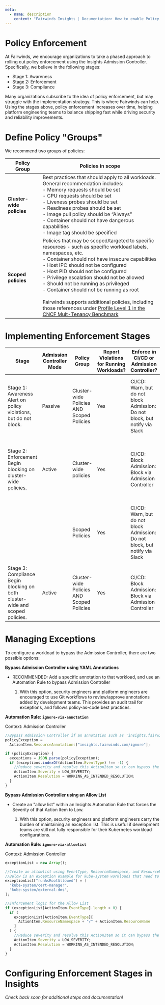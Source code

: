 ```yaml
---
meta:
  - name: description
    content: "Fairwinds Insights | Documentation: How to enable Policy Enforcement use cases with Fairwinds Insights"
---
```

# Policy Enforcement

At Fairwinds, we encourage organizations to take a phased approach to rolling out policy enforcement using the Insights Admission Controller. Specifically, we believe in the following stages:

-   Stage 1: Awareness
-   Stage 2: Enforcement
-   Stage 3: Compliance

Many organizations subscribe to the idea of policy enforcement, but may struggle with the implementation strategy. This is where Fairwinds can help. Using the stages above, policy enforcement increases over time, helping platform engineering teams to balance shipping fast while driving security and reliability improvements.

# Define Policy "Groups"

We recommend two groups of policies:

| **Policy Group**          | **Policies in scope**                                                                                                                                                                                                                                                                                                                                                                                                                                                                                                                                                                                                        |
| ------------------------- | ---------------------------------------------------------------------------------------------------------------------------------------------------------------------------------------------------------------------------------------------------------------------------------------------------------------------------------------------------------------------------------------------------------------------------------------------------------------------------------------------------------------------------------------------------------------------------------------------------------------------------- |
| **Cluster-wide policies** | Best practices that should apply to all workloads. General recommendation includes:<br />- Memory requests should be set <br />- CPU requests should be set <br />- Liveness probes should be set <br />- Readiness probes should be set <br />- Image pull policy should be “Always” <br />- Container should not have dangerous capabilities <br />- Image tag should be specified                                                                                                                                                                                                                                         |
| **Scoped policies**       | Policies that may be scoped/targeted to specific resources - such as specific workload labels, namespaces, etc.<br />- Container should not have insecure capabilities <br />- Host IPC should not be configured <br />- Host PID should not be configured <br />- Privilege escalation should not be allowed <br />- Should not be running as privileged <br />- Container should not be running as root<br /><br />Fairwinds supports additional policies, including those references under [<u>Profile Level 1 in the CNCF Mult-Tenancy Benchmark</u>](https://github.com/kubernetes-sigs/multi-tenancy/tree/master/benchmarks) |

# Implementing Enforcement Stages

| **Stage**                                                                         | **Admission Controller Mode** | **Policy Group**                          | **Report Violations for Running Workloads?** | **Enforce in CI/CD or Admission Controller?**                                    | **Tips**                                                                                                  |
| --------------------------------------------------------------------------------- | ----------------------------- | ----------------------------------------- | -------------------------------------------- | -------------------------------------------------------------------------------- | --------------------------------------------------------------------------------------------------------- |
| Stage 1: Awareness<br />Alert on policy violations, but do not block.             | Passive                       | Cluster-wide Policies AND Scoped Policies | Yes                                          | CI/CD: Warn, but do not block<br />Admission: Do not block, but notify via Slack | Consider integrating Insights in CI/CD to provide these notifications earlier in the development process. |
| Stage 2: Enforcement<br />Begin blocking on cluster-wide policies.                | Active                        | Cluster-wide policies                     | Yes                                          | CI/CD: Block<br />Admission: Block via Admission Controller                      | Consider integrating Insights in CI/CD to provide these notifications earlier in the development process. |
|                                                                                   |                               | Scoped Policies                           | Yes                                          | CI/CD: Warn, but do not block<br />Admission: Do not block, but notify via Slack | Consider integrating Insights in CI/CD to provide these notifications earlier in the development process. |
| Stage 3: Compliance<br />Begin blocking on both cluster-wide and scoped policies. | Active                        | Cluster-wide Policies AND Scoped Policies | Yes                                          | CI/CD: Block<br />Admission: Block via Admission Controller                      | Consider integrating Insights in CI/CD to enforce policies                                                |

# Managing Exceptions

To configure a workload to bypass the Admission Controller, there are two possible options:

**Bypass Admission Controller using YAML Annotations**

-   RECOMMENDED: Add a specific annotation to that workload, and use an Automation Rule to bypass Admission Controller

    1.  With this option, security engineers and platform engineers are encouraged to use Git workflows to review/approve annotations added by development teams. This provides an audit trail for exceptions, and follows policy-as-code best practices.

**Automation Rule: `ignore-via-annotation`**

Context: Admission Controller

```javascript
//Bypass Admission Controller if an annotation such as 'insights.fairwinds.com/ignore: runAsRootAllowed' exists
policyException =
  ActionItem.ResourceAnnotations["insights.fairwinds.com/ignore"];

if (policyException) {
  exceptions = JSON.parse(policyException);
  if (exceptions.indexOf(ActionItem.EventType) !== -1) {
    //Reduce severity and resolve this ActionItem so it can bypass the Admission Controller
    ActionItem.Severity = LOW_SEVERITY;
    ActionItem.Resolution = WORKING_AS_INTENDED_RESOLUTION;
  }
}
```

**Bypass Admission Controller using an Allow List**

-   Create an "allow list" within an Insights Automation Rule that forces the Severity of that Action Item to Low.

    1.  With this option, security engineers and platform engineers carry the burden of maintaining an exception list. This is useful if development teams are still not fully responsible for their Kubernetes workload configurations.

**Automation Rule: ``ignore-via-allowlist``**

Context: Admission Controller

```javascript
exceptionList = new Array();

//Create an allowlist using EventType, ResourceNamespace, and ResourceName combination.
//Below is an exception example for kube-system workloads that need to run as root
exceptionList["runAsRootAllowed"] = [
  "kube-system/cert-manager",
  "kube-system/external-dns",
];

//Enforcement logic for the Allow List
if (exceptionList[ActionItem.EventType].length > 0) {
  if (
    exceptionList[ActionItem.EventType][
      ActionItem.ResourceNamespace + "/" + ActionItem.ResourceName
    ]
  ) {
    //Reduce severity and resolve this ActionItem so it can bypass the Admission Controller
    ActionItem.Severity = LOW_SEVERITY;
    ActionItem.Resolution = WORKING_AS_INTENDED_RESOLUTION;
  }
}
```

# Configuring Enforcement Stages in Insights
_Check back soon for additional steps and documentation!_
